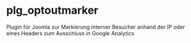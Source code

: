 # plg_optoutmarker
Plugin für Joomla zur Markierung interner Besucher anhand der IP oder eines Headers zum Ausschluss in Google Analytics
